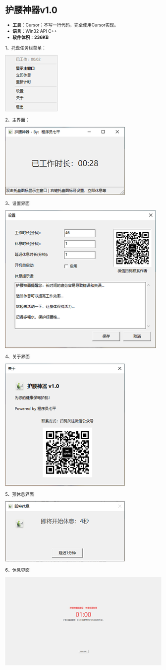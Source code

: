 # 护腰神器v1.0

- **工具**：Cursor；不写一行代码，完全使用Cursor实现。
- **语言**：Win32 API C++
- **软件体积**：**236KB**



1、托盘任务栏菜单：

![](./images/1_托盘任务栏菜单.png)

2、主界面：

![](./images/2_主界面.png)

3、设置界面

![](./images/3_设置界面.png)

4、关于界面

![](./images/4_关于界面.png)



5、预休息界面

![](./images/5_预休息界面.png)

6、休息界面


![](./images/6_休息界面.png)
